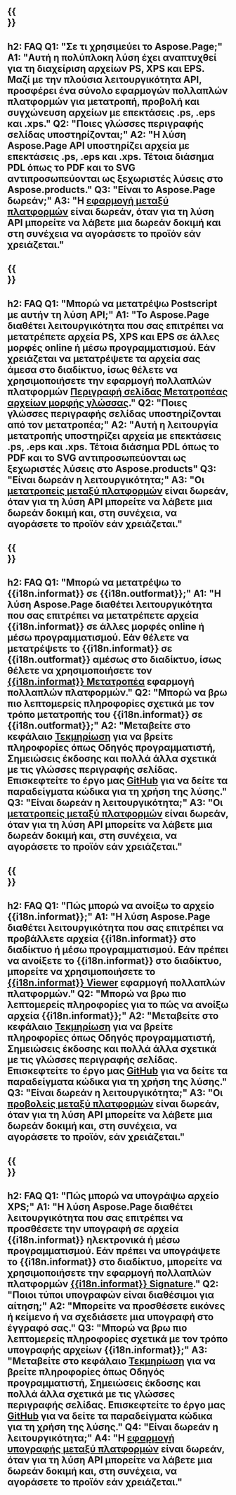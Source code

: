 ﻿---
translation: true
deploy: false
---

{{<section faq>}}
---
h2: FAQ
Q1: "Σε τι χρησιμεύει το Aspose.Page;"
A1: "Αυτή η πολύπλοκη λύση έχει αναπτυχθεί για τη διαχείριση αρχείων PS, XPS και EPS. Μαζί με την πλούσια λειτουργικότητα API, προσφέρει ένα σύνολο εφαρμογών πολλαπλών πλατφορμών για μετατροπή, προβολή και συγχώνευση αρχείων με επεκτάσεις .ps, .eps και .xps."
Q2: "Ποιες γλώσσες περιγραφής σελίδας υποστηρίζονται;"
A2: "Η λύση Aspose.Page API υποστηρίζει αρχεία με επεκτάσεις .ps, .eps και .xps. Τέτοια διάσημα PDL όπως το PDF και το SVG αντιπροσωπεύονται ως ξεχωριστές λύσεις στο Aspose.products."
Q3: "Είναι το Aspose.Page δωρεάν;"
A3: "Η [εφαρμογή μεταξύ πλατφορμών](https://products.aspose.app/page/applications) είναι δωρεάν, όταν για τη λύση API μπορείτε να λάβετε μια δωρεάν δοκιμή και στη συνέχεια να αγοράσετε το προϊόν εάν χρειάζεται."
---

{{<section faq-converter>}}
---
h2: FAQ
Q1: "Μπορώ να μετατρέψω Postscript με αυτήν τη λύση API;"
A1: "Το Aspose.Page διαθέτει λειτουργικότητα που σας επιτρέπει να μετατρέπετε αρχεία PS, XPS και EPS σε άλλες μορφές online ή μέσω προγραμματισμού. Εάν χρειάζεται να μετατρέψετε τα αρχεία σας άμεσα στο διαδίκτυο, ίσως θέλετε να χρησιμοποιήσετε την εφαρμογή πολλαπλών πλατφορμών [Περιγραφή σελίδας Μετατροπέας αρχείων μορφής γλώσσας](https://products.aspose.app/page/conversion/)."
Q2: "Ποιες γλώσσες περιγραφής σελίδας υποστηρίζονται από τον μετατροπέα;"
A2: "Αυτή η λειτουργία μετατροπής υποστηρίζει αρχεία με επεκτάσεις .ps, .eps και .xps. Τέτοια διάσημα PDL όπως το PDF και το SVG αντιπροσωπεύονται ως ξεχωριστές λύσεις στο Aspose.products"
Q3: "Είναι δωρεάν η λειτουργικότητα;"
A3: "Οι [μετατροπείς μεταξύ πλατφορμών](https://products.aspose.app/page/conversion) είναι δωρεάν, όταν για τη λύση API μπορείτε να λάβετε μια δωρεάν δοκιμή και, στη συνέχεια, να αγοράσετε το προϊόν εάν χρειάζεται."
---

{{<section faq-converter-child>}}
---
h2: FAQ
Q1: "Μπορώ να μετατρέψω το {{i18n.informat}} σε {{i18n.outformat}};"
A1: "Η λύση Aspose.Page διαθέτει λειτουργικότητα που σας επιτρέπει να μετατρέπετε αρχεία {{i18n.informat}} σε άλλες μορφές online ή μέσω προγραμματισμού. Εάν θέλετε να μετατρέψετε το {{i18n.informat}} σε {{i18n.outformat}} αμέσως στο διαδίκτυο, ίσως θέλετε να χρησιμοποιήσετε τον [{{i18n.informat}} Μετατροπέα](https://products.aspose.app/page/μετατροπή/{{i18n.informatlow}}) εφαρμογή πολλαπλών πλατφορμών."
Q2: "Μπορώ να βρω πιο λεπτομερείς πληροφορίες σχετικά με τον τρόπο μετατροπής του {{i18n.informat}} σε {{i18n.outformat}};"
A2: "Μεταβείτε στο κεφάλαιο [Τεκμηρίωση](https://docs.aspose.com/page/) για να βρείτε πληροφορίες όπως Οδηγός προγραμματιστή, Σημειώσεις έκδοσης και πολλά άλλα σχετικά με τις γλώσσες περιγραφής σελίδας. Επισκεφτείτε το έργο μας [GitHub](https://github.com/aspose-page) για να δείτε τα παραδείγματα κώδικα για τη χρήση της λύσης."
Q3: "Είναι δωρεάν η λειτουργικότητα;"
A3: "Οι [μετατροπείς μεταξύ πλατφορμών](https://products.aspose.app/page/conversion) είναι δωρεάν, όταν για τη λύση API μπορείτε να λάβετε μια δωρεάν δοκιμή και, στη συνέχεια, να αγοράσετε το προϊόν εάν χρειάζεται."
---

{{<section faq-viewer-child>}}
---
h2: FAQ
Q1: "Πώς μπορώ να ανοίξω το αρχείο {{i18n.informat}};"
A1: "Η λύση Aspose.Page διαθέτει λειτουργικότητα που σας επιτρέπει να προβάλλετε αρχεία {{i18n.informat}} στο διαδίκτυο ή μέσω προγραμματισμού. Εάν πρέπει να ανοίξετε το {{i18n.informat}} στο διαδίκτυο, μπορείτε να χρησιμοποιήσετε το [{{i18n.informat}} Viewer](https://products.aspose.app/page/conversion/{{i18n.informatlow}}) εφαρμογή πολλαπλών πλατφορμών."
Q2: "Μπορώ να βρω πιο λεπτομερείς πληροφορίες για το πώς να ανοίξω αρχεία {{i18n.informat}};"
A2: "Μεταβείτε στο κεφάλαιο [Τεκμηρίωση](https://docs.aspose.com/page/) για να βρείτε πληροφορίες όπως Οδηγός προγραμματιστή, Σημειώσεις έκδοσης και πολλά άλλα σχετικά με τις γλώσσες περιγραφής σελίδας. Επισκεφτείτε το έργο μας [GitHub](https://github.com/aspose-page) για να δείτε τα παραδείγματα κώδικα για τη χρήση της λύσης."
Q3: "Είναι δωρεάν η λειτουργικότητα;"
A3: "Οι [προβολείς μεταξύ πλατφορμών](https://products.aspose.app/page/viewer) είναι δωρεάν, όταν για τη λύση API μπορείτε να λάβετε μια δωρεάν δοκιμή και, στη συνέχεια, να αγοράσετε το προϊόν, εάν χρειάζεται."
---

{{<section faq-signature-child>}}
---
h2: FAQ
Q1: "Πώς μπορώ να υπογράψω αρχείο XPS;"
A1: "Η λύση Aspose.Page διαθέτει λειτουργικότητα που σας επιτρέπει να προσθέσετε την υπογραφή σε αρχεία {{i18n.informat}} ηλεκτρονικά ή μέσω προγραμματισμού. Εάν πρέπει να υπογράψετε το {{i18n.informat}} στο διαδίκτυο, μπορείτε να χρησιμοποιήσετε την εφαρμογή πολλαπλών πλατφορμών [{{i18n.informat}} Signature](https://products.aspose.app/page/signature)."
Q2: "Ποιοι τύποι υπογραφών είναι διαθέσιμοι για αίτηση;"
A2: "Μπορείτε να προσθέσετε εικόνες ή κείμενο ή να σχεδιάσετε μια υπογραφή στο έγγραφό σας."
Q3: "Μπορώ να βρω πιο λεπτομερείς πληροφορίες σχετικά με τον τρόπο υπογραφής αρχείων {{i18n.informat}};"
A3: "Μεταβείτε στο κεφάλαιο [Τεκμηρίωση](https://docs.aspose.com/page/) για να βρείτε πληροφορίες όπως Οδηγός προγραμματιστή, Σημειώσεις έκδοσης και πολλά άλλα σχετικά με τις γλώσσες περιγραφής σελίδας. Επισκεφτείτε το έργο μας [GitHub](https://github.com/aspose-page) για να δείτε τα παραδείγματα κώδικα για τη χρήση της λύσης."
Q4: "Είναι δωρεάν η λειτουργικότητα;"
A4: "Η [εφαρμογή υπογραφής μεταξύ πλατφορμών](https://products.aspose.app/page/viewer) είναι δωρεάν, όταν για τη λύση API μπορείτε να λάβετε μια δωρεάν δοκιμή και, στη συνέχεια, να αγοράσετε το προϊόν εάν χρειάζεται."
---